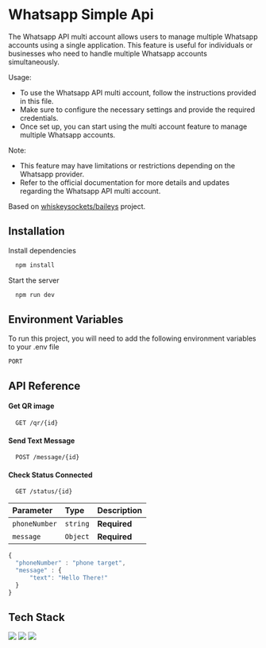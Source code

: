 
# Whatsapp Simple Api

The Whatsapp API multi account allows users to manage multiple Whatsapp accounts
using a single application. This feature is useful for individuals or businesses
who need to handle multiple Whatsapp accounts simultaneously.

Usage:
- To use the Whatsapp API multi account, follow the instructions provided in this file.
- Make sure to configure the necessary settings and provide the required credentials.
- Once set up, you can start using the multi account feature to manage multiple Whatsapp accounts.

Note:
- This feature may have limitations or restrictions depending on the Whatsapp provider.
- Refer to the official documentation for more details and updates regarding the Whatsapp API multi account.

Based on [whiskeysockets/baileys](https://github.com/WhiskeySockets/Baileys) project.


## Installation

Install dependencies

```bash
  npm install
```

Start the server

```bash
  npm run dev
```
    
## Environment Variables

To run this project, you will need to add the following environment variables to your .env file

`PORT`


## API Reference

#### Get QR image

```http
  GET /qr/{id}
```

#### Send Text Message

```http
  POST /message/{id}
```

#### Check Status Connected

```http
  GET /status/{id}
```

| Parameter | Type     | Description                       |
| :-------- | :------- | :-------------------------------- |
| `phoneNumber`      | `string` | **Required** |
| `message`      | `Object` | **Required** |

```javascript
{
  "phoneNumber" : "phone target",
  "message" : {
      "text": "Hello There!"
  }
}
```



## Tech Stack

<img src="https://img.shields.io/badge/Node%20js-339933?style=for-the-badge&logo=nodedotjs&logoColor=white"/> <img src="https://img.shields.io/badge/Express%20js-000000?style=for-the-badge&logo=express&logoColor=white"/> <img src="https://img.shields.io/badge/TypeScript-007ACC?style=for-the-badge&logo=typescript&logoColor=white"/>

